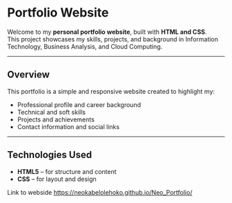 # Portfolio Website

Welcome to my **personal portfolio website**, built with **HTML and CSS**.  
This project showcases my skills, projects, and background in Information Technology, Business Analysis, and Cloud Computing.

---

## Overview

This portfolio is a simple and responsive website created to highlight my:
- Professional profile and career background  
- Technical and soft skills  
- Projects and achievements  
- Contact information and social links  

---

## Technologies Used

- **HTML5** – for structure and content  
- **CSS** – for layout and design  


Link to webside https://neokabelolehoko.github.io/Neo_Portfolio/
